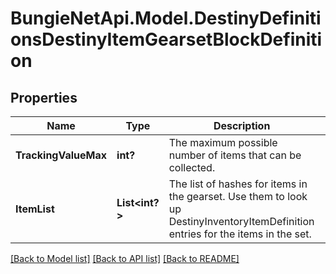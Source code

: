 # BungieNetApi.Model.DestinyDefinitionsDestinyItemGearsetBlockDefinition
## Properties

Name | Type | Description | Notes
------------ | ------------- | ------------- | -------------
**TrackingValueMax** | **int?** | The maximum possible number of items that can be collected. | [optional] 
**ItemList** | **List<int?>** | The list of hashes for items in the gearset. Use them to look up DestinyInventoryItemDefinition entries for the items in the set. | [optional] 

[[Back to Model list]](../README.md#documentation-for-models) [[Back to API list]](../README.md#documentation-for-api-endpoints) [[Back to README]](../README.md)

